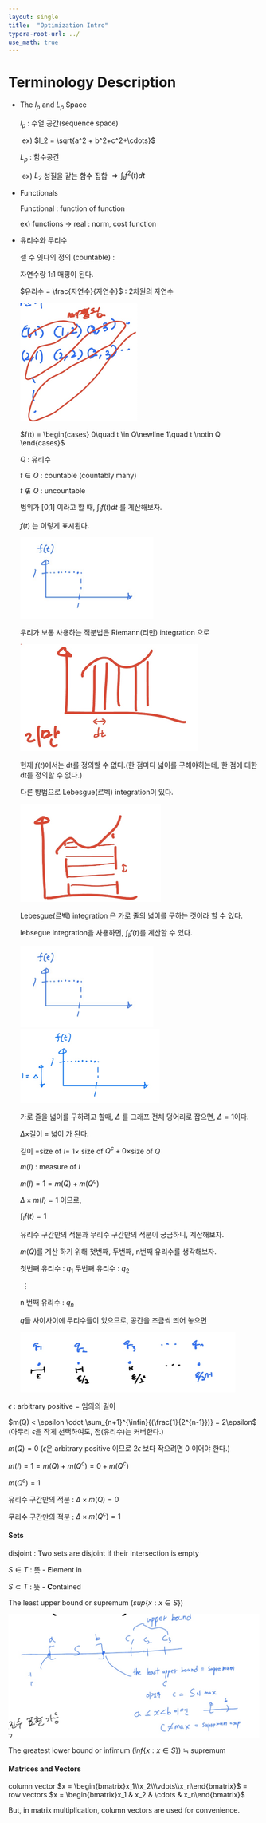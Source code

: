 ```yaml
---
layout: single
title:  "Optimization Intro"
typora-root-url: ../
use_math: true
---
```


# Terminology Description

- The $l_p$ and $L_p$ Space

  $l_p$ : 수열 공간(sequence space)

  ​	ex) $l_2 = \sqrt{a^2 + b^2+c^2+\cdots}$ 

  $L_p$ : 함수공간

  ​	ex) $L_2$ 성질을 같는 함수 집합 $\Rightarrow \int_{I}{f^2(t)dt}$

  

- Functionals

  Functional : function of function

  ex) functions $\rightarrow$ real :     norm, cost function
  
  
  
- 유리수와 무리수

  셀 수 잇다의 정의 (countable) :

  자연수랑 1:1 매핑이 된다.

  
  
  $유리수 = \frac{자연수}{자연수}$ : 2차원의 자연수
  
  <img src="/images/2023-07-03-Optimization_intro/image-20230703120708441.png" alt="image-20230703120708441" style="zoom:50%;" />
  
  
  
  $f(t) = \begin{cases} 0\quad t \in Q\newline 1\quad t \notin Q \end{cases}$
  
  
  
  $Q$ : 유리수
  
  $t \in Q$ : countable (countably many)
  
  $t \notin Q$ : uncountable
  
  
  
  범위가 [0,1] 이라고 할 때, $\int_I{f(t)}dt$ 를 계산해보자.
  
  $f(t)$ 는 이렇게 표시된다.
  
  <img src="/images/2023-07-03-Optimization_intro/image-20230705125025286.png" alt="image-20230705125025286" style="zoom: 50%;" />
  
  우리가 보통 사용하는 적분법은 Riemann(리만) integration 으로 
  
  <img src="/images/2023-07-03-Optimization_intro/image-20230705125324187.png" alt="image-20230705125324187" style="zoom:50%;" />
  
  현재 $f(t)$에서는 dt를 정의할 수 없다.(한 점마다 넓이를 구해야하는데, 한 점에 대한 dt를 정의할 수 없다.)
  
  
  
  다른 방법으로 Lebesgue(르벡) integration이 있다.
  
  <img src="/images/2023-07-03-Optimization_intro/image-20230705125640856.png" alt="image-20230705125640856" style="zoom:50%;" />
  
  
  
  Lebesgue(르벡) integration 은 가로 줄의 넓이를 구하는 것이라 할 수 있다.
  
  lebsegue integration을 사용하면, $\int_I{f(t)}$를 계산할 수 있다.
  
  <img src="/images/2023-07-03-Optimization_intro/image-20230705125025286.png" alt="image-20230705125025286" style="zoom: 50%;" />
  
  <img src="/images/2023-07-03-Optimization_intro/image-20230705130855554.png" alt="image-20230705130855554" style="zoom:50%;" />
  
  가로 줄을 넓이를 구하려고 할때, $\Delta$ 를 그래프 전체 덩어리로 잡으면, $\Delta = 1$이다.
  
  $\Delta \times$길이 = 넓이 가 된다.
  
  길이 =size of $I$= $1 \times$ size of $Q^c + 0 \times$size of $Q$  
  
  $m(I)$ : measure of $I$
  
  $m(I) = 1 = m(Q) + m(Q^c)$ 
  
  $\Delta \times m(I) = 1$ 이므로, 
  
  $\int_I{f(t)} = 1$
  
  
  
  유리수 구간만의 적분과 무리수 구간만의 적분이 궁금하니, 계산해보자.
  
  $m(Q)$를 계산 하기 위해 첫번째, 두번째, n번째 유리수를 생각해보자.
  
  
  
  첫번째 유리수 : $q_1$
  두번째 유리수 : $q_2$
  
  ​            $\vdots$
  
  n 번째 유리수 : $q_n$
  
  
  
  $q$들 사이사이에 무리수들이 있으므로, 공간을 조금씩 띄어 놓으면
  
  <img src="/images/2023-07-03-Optimization_intro/image-20230705131955875.png" alt="image-20230705131955875" style="zoom:50%;" />

$\epsilon$ : arbitrary positive = 임의의 길이

$m(Q) < \epsilon \cdot \sum_{n+1}^{\infin}{(\frac{1}{2^{n-1}})} = 2\epsilon$ (아무리 $\epsilon$을 작게 선택하여도, 점(유리수)는 커버한다.)

$m(Q)=0$ ($\epsilon$은 arbitrary positive 이므로 $2\epsilon$ 보다 작으려면 0 이어야 한다.)

$m(I) = 1 = m(Q) + m(Q^c) = 0 + m(Q^c)$

$m(Q^c) = 1$

유리수 구간만의 적분 : $\Delta \times m(Q) = 0$

무리수 구간만의 적분 : $\Delta \times m(Q^c) = 1$



#### Sets

disjoint : Two sets are disjoint if their intersection is empty

$S\in T$ : 뜻 - **E**lement in

$S \subset T$ : 뜻 - **C**ontained



The least upper bound or supremum ($sup\{x:x \in S\}$) 

<img src="/images/2023-07-03-Optimization_intro/image-20230705135537753.png" alt="image-20230705135537753" style="zoom:50%;" />



The greatest lower bound or infimum ($inf\{x:x\in S\}$) $\fallingdotseq$ supremum



#### Matrices and Vectors

column vector $x = \begin{bmatrix}x_1\\x_2\\\vdots\\x_n\end{bmatrix}$ = row vectors $x = \begin{bmatrix}x_1 & x_2 & \cdots & x_n\end{bmatrix}$

But, in matrix multiplication, column vectors are used for convenience.



